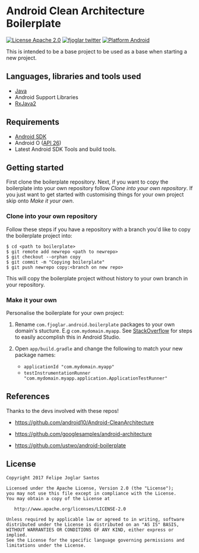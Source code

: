 # Android Clean Architecture Boilerplate

[![License Apache 2.0](https://img.shields.io/badge/license-Apache%202.0-green.svg)](https://github.com/fjoglar/android-clean-architecture-boilerplate/blob/master/LICENSE)
[![fjoglar twitter](https://img.shields.io/badge/twitter-@felipejoglar-blue.svg)](http://twitter.com/felipejoglar)
[![Platform Android](https://img.shields.io/badge/platform-Android-blue.svg)](https://www.android.com)

This is intended to be a base project to be used as a base when starting a new project.


## Languages, libraries and tools used

* [Java](https://docs.oracle.com/javase/8/)
* Android Support Libraries
* [RxJava2](https://github.com/ReactiveX/RxJava/wiki/What's-different-in-2.0)


## Requirements

* [Android SDK](https://developer.android.com/studio/index.html)
* Android O ([API 26](https://developer.android.com/preview/api-overview.html))
* Latest Android SDK Tools and build tools.


## Getting started

First clone the boilerplate repository. Next, if you want to copy the boilerplate into your own repository follow _Clone into your own repository_.
If you just want to get started with customising things for your own project skip onto _Make it your own_.

### Clone into your own repository

Follow these steps if you have a repository with a branch you'd like to copy the boilerplate project into:
```
$ cd <path to boilerplate>
$ git remote add newrepo <path to newrepo>
$ git checkout --orphan copy
$ git commit -m "Copying boilerplate"
$ git push newrepo copy:<branch on new repo>
```
This will copy the boilerplate project without history to your own branch in your repository.

### Make it your own

Personalise the boilerplate for your own project:

1. Rename `com.fjoglar.android.boilerplate` packages to your own domain's stucture. E.g `com.mydomain.myapp`.
    See [StackOverflow](http://stackoverflow.com/a/29092698) for steps to easily accomplish this in Android Studio.

2. Open `app/build.gradle` and change the following to match your new package names:
    * `applicationId "com.mydomain.myapp"`
    * `testInstrumentationRunner "com.mydomain.myapp.application.ApplicationTestRunner"`


## References

Thanks to the devs involved with these repos!

- https://github.com/android10/Android-CleanArchitecture

- https://github.com/googlesamples/android-architecture

- https://github.com/ustwo/android-boilerplate


## License

```
Copyright 2017 Felipe Joglar Santos

Licensed under the Apache License, Version 2.0 (the "License");
you may not use this file except in compliance with the License.
You may obtain a copy of the License at

   http://www.apache.org/licenses/LICENSE-2.0

Unless required by applicable law or agreed to in writing, software
distributed under the License is distributed on an "AS IS" BASIS,
WITHOUT WARRANTIES OR CONDITIONS OF ANY KIND, either express or implied.
See the License for the specific language governing permissions and
limitations under the License.
```